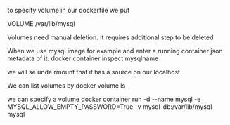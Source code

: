 to specify volume in our dockerfile we put

VOLUME /var/lib/mysql

Volumes need manual deletion.
It requires additional step to be deleted

When we use mysql image for example and enter a running container json metadata of it:
docker container inspect mysqlname

we will se unde rmount that it has a source on our localhost

We can list volumes by
docker volume ls

we can specify a volume
docker container run -d --name mysql -e MYSQL_ALLOW_EMPTY_PASSWORD=True -v mysql-db:/var/lib/mysql mysql